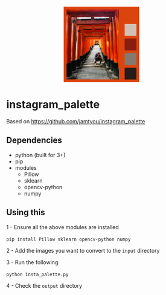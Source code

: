 <p align="center">
  <img src="example.png" height="200" />
</p>

# instagram_palette

Based on <https://github.com/jamtyou/instagram_palette>

## Dependencies

- python (built for 3+)
- pip
- modules
  - Pillow
  - sklearn
  - opencv-python
  - numpy

## Using this

1 - Ensure all the above modules are installed

`pip install Pillow sklearn opencv-python numpy`

2 - Add the images you want to convert to the `input` directory

3 - Run the following:

`python insta_palette.py`

4 - Check the `output` directory
